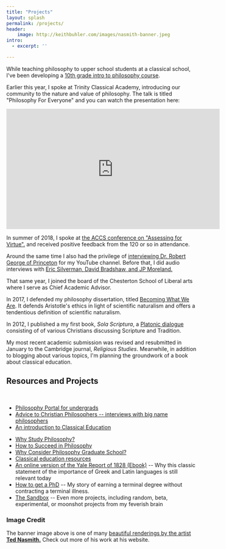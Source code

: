 ```yaml
---
title: "Projects"
layout: splash
permalink: /projects/
header:
    image: http://keithbuhler.com/images/nasmith-banner.jpeg
intro: 
  - excerpt: ''

---
```



While teaching philosophy to upper school students at a classical school, I've been developing a [10th grade intro to philosophy course](http://www.keithbuhler.com/trinity-philosophy/). 

Earlier this year, I spoke at Trinity Classical Academy, introducing our community to the nature and value of philosophy. The talk is titled "Philosophy For Everyone" and you can watch the presentation here: 

<iframe width="560" height="315" src="https://www.youtube.com/embed/SMvlTUVFf4M?start=137" frameborder="0" allow="accelerometer; autoplay; encrypted-media; gyroscope; picture-in-picture" allowfullscreen></iframe>

<br> 


In summer of 2018, I spoke at [the ACCS conference on "Assessing for Virtue".](https://www.youtube.com/watch?v=ovzMF-znsN8&t=2394s) and received positive feedback from the 120 or so in attendance.  

Around the same time I also had the privilege of [interviewing Dr. Robert George of Princeton](https://www.youtube.com/watch?v=tfDdJiyDnaY&t=10s) for my YouTube channel. Before that, I did audio interviews with [Eric Silverman, David Bradshaw, and JP Moreland.](http://www.advicetochristianphilosophers.com/)

That same year, I joined the board of the Chesterton School of Liberal arts where I serve as Chief Academic Advisor. 

In 2017, I defended my philosophy dissertation, titled [Becoming What We Are](/phd). It defends Aristotle's ethics in light of scientific naturalism and offers a tendentious definition of scientific naturalism. 

In 2012, I published a my first book, *Sola Scriptura*, a [Platonic dialogue](http://bitly.com/ScriptureOrTradition) consisting of of various Christians discussing Scripture and Tradition. 

My most recent academic submission was revised and resubmitted in January to the Cambridge journal, *Religious Studies*. Meanwhile, in addition to blogging about various topics, I'm planning the groundwork of a book about classical education. 



## Resources and Projects

<br>

* [Philosophy Portal for undergrads](http://www.keithbuhler.com/philosophy/)
* [Advice to Christian Philosophers -- interviews with big name philosophers](http://www.advicetochristianphilosophers.com/)
* [An introduction to Classical Education](http://www.keithbuhler.com//classical-education/)
- [Why Study Philosophy?](http://www.keithbuhler.com/philosophymajor/)
- [How to Succeed in Philosophy](http://www.keithbuhler.com/philosophy-class)
- [Why Consider Philosophy Graduate School?](http://www.keithbuhler.com/philosophy-7-profession)
- [Classical education resources](http://www.keithbuhler.com/classical-resources/)
- [An online version of the Yale Report of 1828 (Ebook)](http://www.keithbuhler.com/yalereport) -- Why this classic statement of the importance of Greek and Latin languages is still relevant today 
- <a href="/phd-how-to/">How to get a PhD</a> -- My story of earning a terminal degree without contracting a terminal illness. 
- [The Sandbox](/sandbox/) -- Even more projects, including random, beta, experimental, or moonshot projects from my feverish brain





### Image Credit 

The banner image above is one of many [beautiful renderings by the artist **Ted Nasmith.**](http://www.tednasmith.com/) Check out more of his work at his website.